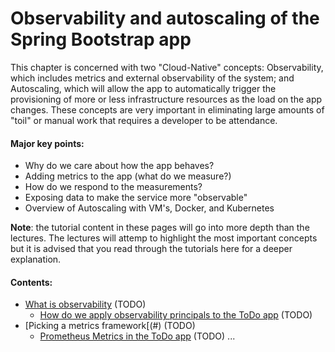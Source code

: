 # Observability and autoscaling of the Spring Bootstrap app

This chapter is concerned with two "Cloud-Native" concepts: Observability, which includes metrics and external observability of the system; and Autoscaling, which will allow the app to automatically trigger the provisioning of more or less infrastructure resources as the load on the app changes. These concepts are very important in eliminating large amounts of "toil" or manual work that requires a developer to be attendance.

#### Major key points:

- Why do we care about how the app behaves?
- Adding metrics to the app (what do we measure?)
- How do we respond to the measurements?
- Exposing data to make the service more "observable"
- Overview of Autoscaling with VM's, Docker, and Kubernetes

**Note**: the tutorial content in these pages will go into more depth than the lectures. The lectures will attemp to highlight the most important concepts but it is advised that you read through the tutorials here for a deeper explanation.

#### Contents:

- [What is observability](pages/observability.md) (TODO)
  - [How do we apply observability principals to the ToDo app](#) (TODO)
- [Picking a metrics framework[(#) (TODO)
  - [Prometheus Metrics in the ToDo app](#) (TODO)
...
